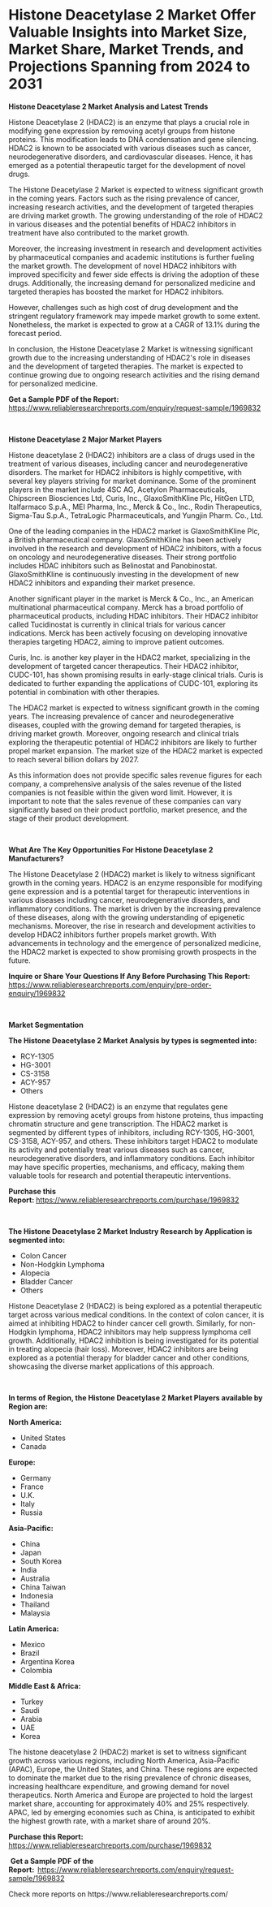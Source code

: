 <p><h1>Histone Deacetylase 2 Market Offer Valuable Insights into Market Size, Market Share, Market Trends, and Projections Spanning from 2024 to 2031</h1></p><p><strong>Histone Deacetylase 2 Market Analysis and Latest Trends</strong></p>
<p><p>Histone Deacetylase 2 (HDAC2) is an enzyme that plays a crucial role in modifying gene expression by removing acetyl groups from histone proteins. This modification leads to DNA condensation and gene silencing. HDAC2 is known to be associated with various diseases such as cancer, neurodegenerative disorders, and cardiovascular diseases. Hence, it has emerged as a potential therapeutic target for the development of novel drugs.</p><p>The Histone Deacetylase 2 Market is expected to witness significant growth in the coming years. Factors such as the rising prevalence of cancer, increasing research activities, and the development of targeted therapies are driving market growth. The growing understanding of the role of HDAC2 in various diseases and the potential benefits of HDAC2 inhibitors in treatment have also contributed to the market growth.</p><p>Moreover, the increasing investment in research and development activities by pharmaceutical companies and academic institutions is further fueling the market growth. The development of novel HDAC2 inhibitors with improved specificity and fewer side effects is driving the adoption of these drugs. Additionally, the increasing demand for personalized medicine and targeted therapies has boosted the market for HDAC2 inhibitors.</p><p>However, challenges such as high cost of drug development and the stringent regulatory framework may impede market growth to some extent. Nonetheless, the market is expected to grow at a CAGR of 13.1% during the forecast period.</p><p>In conclusion, the Histone Deacetylase 2 Market is witnessing significant growth due to the increasing understanding of HDAC2's role in diseases and the development of targeted therapies. The market is expected to continue growing due to ongoing research activities and the rising demand for personalized medicine.</p></p>
<p><strong>Get a Sample PDF of the Report:&nbsp;</strong> <a href="https://www.reliableresearchreports.com/enquiry/request-sample/1969832">https://www.reliableresearchreports.com/enquiry/request-sample/1969832</a></p>
<p>&nbsp;</p>
<p><strong>Histone Deacetylase 2 Major Market Players</strong></p>
<p><p>Histone deacetylase 2 (HDAC2) inhibitors are a class of drugs used in the treatment of various diseases, including cancer and neurodegenerative disorders. The market for HDAC2 inhibitors is highly competitive, with several key players striving for market dominance. Some of the prominent players in the market include 4SC AG, Acetylon Pharmaceuticals, Chipscreen Biosciences Ltd, Curis, Inc., GlaxoSmithKline Plc, HitGen LTD, Italfarmaco S.p.A., MEI Pharma, Inc., Merck & Co., Inc., Rodin Therapeutics, Sigma-Tau S.p.A., TetraLogic Pharmaceuticals, and Yungjin Pharm. Co., Ltd.</p><p>One of the leading companies in the HDAC2 market is GlaxoSmithKline Plc, a British pharmaceutical company. GlaxoSmithKline has been actively involved in the research and development of HDAC2 inhibitors, with a focus on oncology and neurodegenerative diseases. Their strong portfolio includes HDAC inhibitors such as Belinostat and Panobinostat. GlaxoSmithKline is continuously investing in the development of new HDAC2 inhibitors and expanding their market presence.</p><p>Another significant player in the market is Merck & Co., Inc., an American multinational pharmaceutical company. Merck has a broad portfolio of pharmaceutical products, including HDAC inhibitors. Their HDAC2 inhibitor called Tucidinostat is currently in clinical trials for various cancer indications. Merck has been actively focusing on developing innovative therapies targeting HDAC2, aiming to improve patient outcomes.</p><p>Curis, Inc. is another key player in the HDAC2 market, specializing in the development of targeted cancer therapeutics. Their HDAC2 inhibitor, CUDC-101, has shown promising results in early-stage clinical trials. Curis is dedicated to further expanding the applications of CUDC-101, exploring its potential in combination with other therapies.</p><p>The HDAC2 market is expected to witness significant growth in the coming years. The increasing prevalence of cancer and neurodegenerative diseases, coupled with the growing demand for targeted therapies, is driving market growth. Moreover, ongoing research and clinical trials exploring the therapeutic potential of HDAC2 inhibitors are likely to further propel market expansion. The market size of the HDAC2 market is expected to reach several billion dollars by 2027.</p><p>As this information does not provide specific sales revenue figures for each company, a comprehensive analysis of the sales revenue of the listed companies is not feasible within the given word limit. However, it is important to note that the sales revenue of these companies can vary significantly based on their product portfolio, market presence, and the stage of their product development.</p></p>
<p>&nbsp;</p>
<p><strong>What Are The Key Opportunities For Histone Deacetylase 2 Manufacturers?</strong></p>
<p><p>The Histone Deacetylase 2 (HDAC2) market is likely to witness significant growth in the coming years. HDAC2 is an enzyme responsible for modifying gene expression and is a potential target for therapeutic interventions in various diseases including cancer, neurodegenerative disorders, and inflammatory conditions. The market is driven by the increasing prevalence of these diseases, along with the growing understanding of epigenetic mechanisms. Moreover, the rise in research and development activities to develop HDAC2 inhibitors further propels market growth. With advancements in technology and the emergence of personalized medicine, the HDAC2 market is expected to show promising growth prospects in the future.</p></p>
<p><strong>Inquire or Share Your Questions If Any Before Purchasing This Report:</strong> <a href="https://www.reliableresearchreports.com/enquiry/pre-order-enquiry/1969832">https://www.reliableresearchreports.com/enquiry/pre-order-enquiry/1969832</a></p>
<p>&nbsp;</p>
<p><strong>Market Segmentation</strong></p>
<p><strong>The Histone Deacetylase 2 Market Analysis by types is segmented into:</strong></p>
<p><ul><li>RCY-1305</li><li>HG-3001</li><li>CS-3158</li><li>ACY-957</li><li>Others</li></ul></p>
<p><p>Histone deacetylase 2 (HDAC2) is an enzyme that regulates gene expression by removing acetyl groups from histone proteins, thus impacting chromatin structure and gene transcription. The HDAC2 market is segmented by different types of inhibitors, including RCY-1305, HG-3001, CS-3158, ACY-957, and others. These inhibitors target HDAC2 to modulate its activity and potentially treat various diseases such as cancer, neurodegenerative disorders, and inflammatory conditions. Each inhibitor may have specific properties, mechanisms, and efficacy, making them valuable tools for research and potential therapeutic interventions.</p></p>
<p><strong>Purchase this Report:&nbsp;</strong><a href="https://www.reliableresearchreports.com/purchase/1969832">https://www.reliableresearchreports.com/purchase/1969832</a></p>
<p>&nbsp;</p>
<p><strong>The Histone Deacetylase 2 Market Industry Research by Application is segmented into:</strong></p>
<p><ul><li>Colon Cancer</li><li>Non-Hodgkin Lymphoma</li><li>Alopecia</li><li>Bladder Cancer</li><li>Others</li></ul></p>
<p><p>Histone Deacetylase 2 (HDAC2) is being explored as a potential therapeutic target across various medical conditions. In the context of colon cancer, it is aimed at inhibiting HDAC2 to hinder cancer cell growth. Similarly, for non-Hodgkin lymphoma, HDAC2 inhibitors may help suppress lymphoma cell growth. Additionally, HDAC2 inhibition is being investigated for its potential in treating alopecia (hair loss). Moreover, HDAC2 inhibitors are being explored as a potential therapy for bladder cancer and other conditions, showcasing the diverse market applications of this approach.</p></p>
<p>&nbsp;</p>
<p><strong>In terms of Region, the Histone Deacetylase 2 Market Players available by Region are:</strong></p>
<p>
    <p> <strong> North America: </strong>
        <ul>
            <li>United States</li>
            <li>Canada</li>
        </ul>
        </p> 
    <p> <strong> Europe: </strong>
        <ul>
            <li>Germany</li>
            <li>France</li>
            <li>U.K.</li>
            <li>Italy</li>
            <li>Russia</li>
        </ul>
        </p> 
    <p> <strong> Asia-Pacific: </strong>
        <ul>
            <li>China</li>
            <li>Japan</li>
            <li>South Korea</li>
            <li>India</li>
            <li>Australia</li>
            <li>China Taiwan</li>
            <li>Indonesia</li>
            <li>Thailand</li>
            <li>Malaysia</li>
        </ul>
        </p> 
    <p> <strong> Latin America: </strong>
        <ul>
            <li>Mexico</li>
            <li>Brazil</li>
            <li>Argentina Korea</li>
            <li>Colombia</li>
        </ul>
        </p> 
    <p> <strong> Middle East & Africa: </strong>
        <ul>
            <li>Turkey</li>
            <li>Saudi</li>
            <li>Arabia</li>
            <li>UAE</li>
            <li>Korea</li>
        </ul>
    </p>
    </p>
<p><p>The histone deacetylase 2 (HDAC2) market is set to witness significant growth across various regions, including North America, Asia-Pacific (APAC), Europe, the United States, and China. These regions are expected to dominate the market due to the rising prevalence of chronic diseases, increasing healthcare expenditure, and growing demand for novel therapeutics. North America and Europe are projected to hold the largest market share, accounting for approximately 40% and 25% respectively. APAC, led by emerging economies such as China, is anticipated to exhibit the highest growth rate, with a market share of around 20%.</p></p>
<p><strong>Purchase this Report: </strong><a href="https://www.reliableresearchreports.com/purchase/1969832">https://www.reliableresearchreports.com/purchase/1969832</a></p>
<p>&nbsp;<strong>Get a Sample PDF of the Report:&nbsp;&nbsp;</strong><a href="https://www.reliableresearchreports.com/enquiry/request-sample/1969832">https://www.reliableresearchreports.com/enquiry/request-sample/1969832</a></p>
<p><strong></strong></p>
<p>Check more reports on https://www.reliableresearchreports.com/</p>